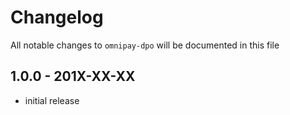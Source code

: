 # Changelog

All notable changes to `omnipay-dpo` will be documented in this file

## 1.0.0 - 201X-XX-XX

- initial release
